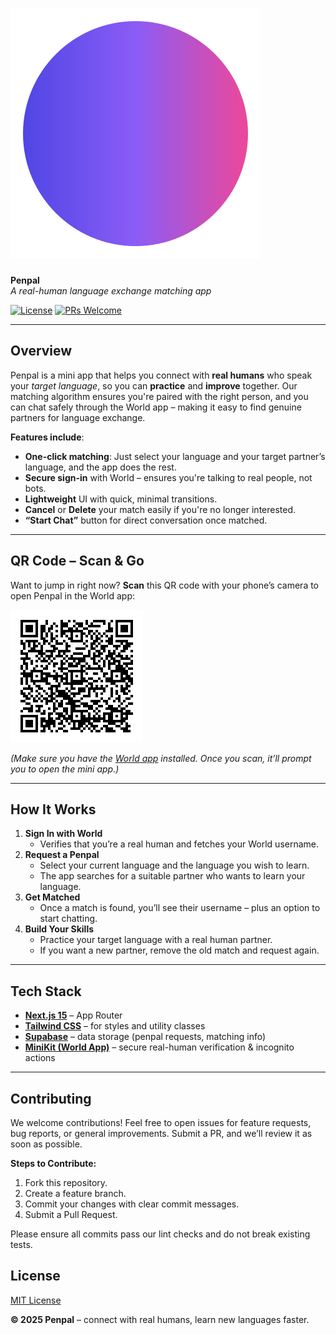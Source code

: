 # ![Penpal Logo](./public/app-icon.svg)  
**Penpal**  
*A real-human language exchange matching app*

[![License](https://img.shields.io/badge/license-MIT-blue.svg)](LICENSE)
[![PRs Welcome](https://img.shields.io/badge/PRs-welcome-brightgreen.svg)](#contributing)

---

## Overview

Penpal is a mini app that helps you connect with **real humans** who speak your *target language*, so you can **practice** and **improve** together. Our matching algorithm ensures you're paired with the right person, and you can chat safely through the World app – making it easy to find genuine partners for language exchange.

**Features include**:

- **One-click matching**: Just select your language and your target partner’s language, and the app does the rest.  
- **Secure sign-in** with World – ensures you're talking to real people, not bots.  
- **Lightweight** UI with quick, minimal transitions.  
- **Cancel** or **Delete** your match easily if you're no longer interested.  
- **“Start Chat”** button for direct conversation once matched.

---

## QR Code – Scan & Go

Want to jump in right now? **Scan** this QR code with your phone’s camera to open Penpal in the World app:

![Penpal QR Code](./public/qr-code.png)

*(Make sure you have the [World app](https://world.org/) installed. Once you scan, it’ll prompt you to open the mini app.)*

---

## How It Works

1. **Sign In with World**  
   - Verifies that you’re a real human and fetches your World username.  
2. **Request a Penpal**  
   - Select your current language and the language you wish to learn.  
   - The app searches for a suitable partner who wants to learn your language.  
3. **Get Matched**  
   - Once a match is found, you’ll see their username – plus an option to start chatting.  
4. **Build Your Skills**  
   - Practice your target language with a real human partner.  
   - If you want a new partner, remove the old match and request again.

---

## Tech Stack

- **[Next.js 15](https://nextjs.org/)** – App Router  
- **[Tailwind CSS](https://tailwindcss.com/)** – for styles and utility classes  
- **[Supabase](https://supabase.com/)** – data storage (penpal requests, matching info)  
- **[MiniKit (World App)](https://developer.world.org/)** – secure real-human verification & incognito actions  

---

## Contributing

We welcome contributions! Feel free to open issues for feature requests, bug reports, or general improvements. Submit a PR, and we’ll review it as soon as possible.

**Steps to Contribute:**
1. Fork this repository.
2. Create a feature branch.
3. Commit your changes with clear commit messages.
4. Submit a Pull Request.

Please ensure all commits pass our lint checks and do not break existing tests.

## License

[MIT License](./LICENSE)

**© 2025 Penpal** – connect with real humans, learn new languages faster.
